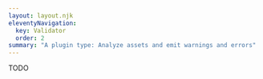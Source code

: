 ```yaml
---
layout: layout.njk
eleventyNavigation:
  key: Validator
  order: 2
summary: "A plugin type: Analyze assets and emit warnings and errors"
---
```


TODO
